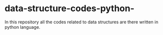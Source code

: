 # data-structure-codes-python-
In this repository all the codes related to data structures are there written in python language.
